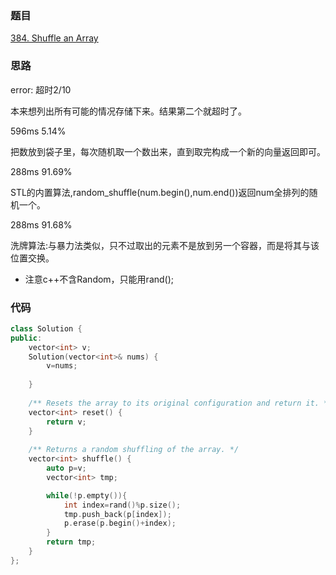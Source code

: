 ### 题目
[384. Shuffle an Array](https://leetcode-cn.com/problems/shuffle-an-array/submissions/)
### 思路
error: 超时2/10

本来想列出所有可能的情况存储下来。结果第二个就超时了。

596ms 5.14%

把数放到袋子里，每次随机取一个数出来，直到取完构成一个新的向量返回即可。

288ms 91.69%

STL的内置算法,random_shuffle(num.begin(),num.end())返回num全排列的随机一个。

288ms 91.68%

洗牌算法:与暴力法类似，只不过取出的元素不是放到另一个容器，而是将其与该位置交换。
+ 注意c++不含Random，只能用rand();
### 代码
```c++
class Solution {
public:
    vector<int> v;
    Solution(vector<int>& nums) {
        v=nums;
                
    }
    
    /** Resets the array to its original configuration and return it. */
    vector<int> reset() {
        return v;
    }
    
    /** Returns a random shuffling of the array. */
    vector<int> shuffle() {
        auto p=v;
        vector<int> tmp;

        while(!p.empty()){
            int index=rand()%p.size();
            tmp.push_back(p[index]);
            p.erase(p.begin()+index);
        }
        return tmp;
    }
};

```
